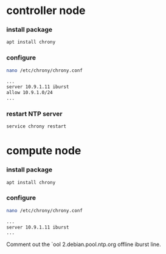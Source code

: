 # controller node
### install package
```bash
apt install chrony
```

### configure
```bash
nano /etc/chrony/chrony.conf

...
server 10.9.1.11 iburst
allow 10.9.1.0/24
...

```

### restart NTP server
```bash
service chrony restart
```

# compute node
### install package
```bash
apt install chrony
```

### configure
```bash 
nano /etc/chrony/chrony.conf 

...
server 10.9.1.11 iburst
...
```
Comment out the `ool 2.debian.pool.ntp.org offline iburst line.


